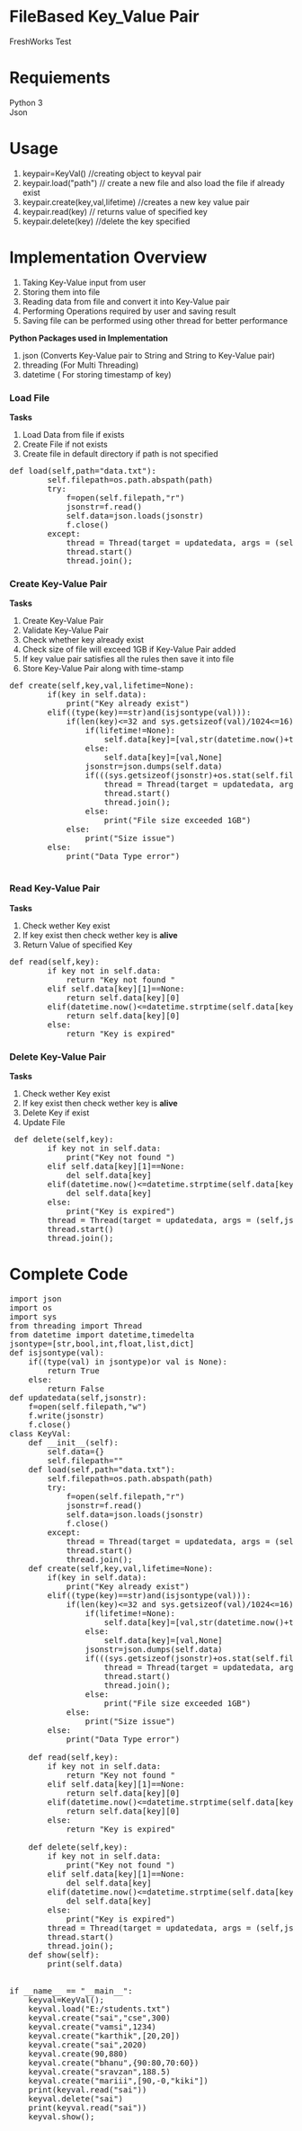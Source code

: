 # FileBased Key_Value Pair
FreshWorks Test
# Requiements
Python 3</br>
Json
# Usage
1) keypair=KeyVal() //creating object to keyval pair
2) keypair.load("path") // create a new file and also  load the file if already exist
3) keypair.create(key,val,lifetime) //creates a new key value pair
4) keypair.read(key) // returns value of specified key
5) keypair.delete(key) //delete the key specified

# Implementation Overview
1) Taking Key-Value input from user</br>
2) Storing them into file</br>
3) Reading data from file and convert it into Key-Value pair</br>
4) Performing Operations required by user and saving result
5) Saving file can be performed using other thread for better performance

<b>Python Packages used in Implementation</b>
1) json  (Converts Key-Value pair to String and String to Key-Value pair) </br>
2) threading (For Multi Threading) </br>
3) datetime ( For storing timestamp of key)

### Load File
<b>Tasks</b>
1) Load Data from file if exists
2) Create File if not exists
3) Create file in default directory if path is not specified
<pre>
def load(self,path="data.txt"):
        self.filepath=os.path.abspath(path)
        try:
            f=open(self.filepath,"r")
            jsonstr=f.read()
            self.data=json.loads(jsonstr)
            f.close()
        except:
            thread = Thread(target = updatedata, args = (self,json.dumps(self.data)))
            thread.start()
            thread.join();
</pre>
### Create Key-Value Pair
<b>Tasks</b>
1) Create Key-Value Pair 
2) Validate Key-Value Pair  
3) Check whether key already exist
4) Check size of file will exceed 1GB if Key-Value Pair added
5) If key value pair satisfies all the rules then save it into file
6) Store Key-Value Pair along with time-stamp
<pre>
def create(self,key,val,lifetime=None):
        if(key in self.data):
            print("Key already exist")
        elif((type(key)==str)and(isjsontype(val))):
            if(len(key)<=32 and sys.getsizeof(val)/1024<=16):
                if(lifetime!=None):
                    self.data[key]=[val,str(datetime.now()+timedelta(seconds=lifetime))]
                else:
                    self.data[key]=[val,None]
                jsonstr=json.dumps(self.data)
                if(((sys.getsizeof(jsonstr)+os.stat(self.filepath).st_size)/(1<<30))<=1):
                    thread = Thread(target = updatedata, args = (self,jsonstr ))
                    thread.start()
                    thread.join();
                else:
                    print("File size exceeded 1GB")
            else:
                print("Size issue")
        else:
            print("Data Type error")

</pre>
### Read Key-Value Pair
<b>Tasks</b>
1) Check wether Key exist
2) If key exist then check wether key is <b>alive</b>
3) Return Value of specified Key
<pre>
def read(self,key):
        if key not in self.data:
            return "Key not found "
        elif self.data[key][1]==None:
            return self.data[key][0]
        elif(datetime.now()<=datetime.strptime(self.data[key][1],"%Y-%m-%d %H:%M:%S.%f")):
            return self.data[key][0]
        else:
            return "Key is expired"
</pre>
### Delete Key-Value Pair
<b>Tasks</b>
1) Check wether Key exist
2) If key exist then check wether key is <b>alive</b>
3) Delete Key if exist
4) Update File 
<pre>
 def delete(self,key):
        if key not in self.data:
            print("Key not found ")
        elif self.data[key][1]==None:
            del self.data[key]
        elif(datetime.now()<=datetime.strptime(self.data[key][1],"%Y-%m-%d %H:%M:%S.%f")):
            del self.data[key]
        else:
            print("Key is expired")
        thread = Thread(target = updatedata, args = (self,json.dumps(self.data)))
        thread.start()
        thread.join();
</pre>
# Complete Code
<pre>
import json
import os
import sys
from threading import Thread
from datetime import datetime,timedelta
jsontype=[str,bool,int,float,list,dict]
def isjsontype(val):
    if((type(val) in jsontype)or val is None):
        return True
    else:
        return False
def updatedata(self,jsonstr):
    f=open(self.filepath,"w")
    f.write(jsonstr)
    f.close()
class KeyVal:
    def __init__(self):
        self.data={}
        self.filepath=""
    def load(self,path="data.txt"):
        self.filepath=os.path.abspath(path)
        try:
            f=open(self.filepath,"r")
            jsonstr=f.read()
            self.data=json.loads(jsonstr)
            f.close()
        except:
            thread = Thread(target = updatedata, args = (self,json.dumps(self.data)))
            thread.start()
            thread.join();
    def create(self,key,val,lifetime=None):
        if(key in self.data):
            print("Key already exist")
        elif((type(key)==str)and(isjsontype(val))):
            if(len(key)<=32 and sys.getsizeof(val)/1024<=16):
                if(lifetime!=None):
                    self.data[key]=[val,str(datetime.now()+timedelta(seconds=lifetime))]
                else:
                    self.data[key]=[val,None]
                jsonstr=json.dumps(self.data)
                if(((sys.getsizeof(jsonstr)+os.stat(self.filepath).st_size)/(1<<30))<=1):
                    thread = Thread(target = updatedata, args = (self,jsonstr ))
                    thread.start()
                    thread.join();
                else:
                    print("File size exceeded 1GB")
            else:
                print("Size issue")
        else:
            print("Data Type error")

    def read(self,key):
        if key not in self.data:
            return "Key not found "
        elif self.data[key][1]==None:
            return self.data[key][0]
        elif(datetime.now()<=datetime.strptime(self.data[key][1],"%Y-%m-%d %H:%M:%S.%f")):
            return self.data[key][0]
        else:
            return "Key is expired"

    def delete(self,key):
        if key not in self.data:
            print("Key not found ")
        elif self.data[key][1]==None:
            del self.data[key]
        elif(datetime.now()<=datetime.strptime(self.data[key][1],"%Y-%m-%d %H:%M:%S.%f")):
            del self.data[key]
        else:
            print("Key is expired")
        thread = Thread(target = updatedata, args = (self,json.dumps(self.data)))
        thread.start()
        thread.join();
    def show(self):
        print(self.data)


if __name__ == "__main__":
    keyval=KeyVal();
    keyval.load("E:/students.txt")
    keyval.create("sai","cse",300)
    keyval.create("vamsi",1234)
    keyval.create("karthik",[20,20])
    keyval.create("sai",2020)
    keyval.create(90,880)  
    keyval.create("bhanu",{90:80,70:60})
    keyval.create("sravzan",188.5)
    keyval.create("mariii",[90,-0,"kiki"])
    print(keyval.read("sai"))
    keyval.delete("sai")
    print(keyval.read("sai"))
    keyval.show();


</pre>
